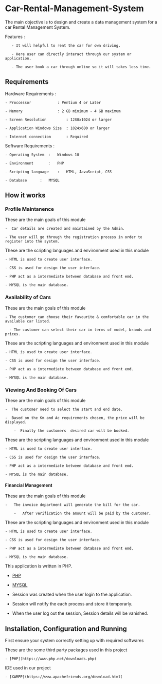 # Car-Rental-Management-System

The main objective is to design and create a data management system for a car Rental Management System.

Features :

       - It will helpful to rent the car for own driving.

       - Here user can directly interact through our system or application.

       - The user book a car through online so it will takes less time.

## Requirements 

Hardware Requirements :
	
	- Proccessor 		    : Pentium 4 or Later
	
	- Memory    		    : 2 GB minimum - 4 GB maximum
	
	- Screen Resolution 	    : 1280x1024 or larger
	
	- Application Windows Size  : 1024x680 or larger
	
	- Internet connection 	    : Required

Software Requirements :

	- Operating System	:	Windows 10
	
	- Environment		:	PHP
	
	- Scripting language	:	HTML, JavaScript, CSS
	
	- Database		:	MYSQL

## How it works

### Profile Maintanence

These are the main goals of this module 

	-  Car details are created and maintained by the Admin.

	- The user will go through the registration process in order to register into the system.

These are the scripting languages and environment used in this module 

	- HTML is used to create user interface.
	
	- CSS is used for design the user interface.
	
	- PHP act as a intermediate between database and front end.
	
	- MYSQL is the main database.
	
	
###  Availability of Cars

These are the main goals of this module 

	- The customer can choose their favourite & comfortable car in the available car listed.
        
      - The customer can select their car in terms of model, brands and prices.

	
These are the scripting languages and environment used in this module 

	- HTML is used to create user interface.
	
	- CSS is used for design the user interface.
	
	- PHP act as a intermediate between database and front end.
 	
	- MYSQL is the main database.
	
	

### Viewing And Booking Of Cars

These are the main goals of this module

	-  The customer need to select the start and end date.

	-  Based on the Km and Ac requirements chosen, the price will be displayed.

        -  Finally the customers  desired car will be booked.

These are the scripting languages and environment used in this module 

	- HTML is used to create user interface.
	
	- CSS is used for design the user interface.
	
	- PHP act as a intermediate between database and front end.
	
	- MYSQL is the main database.
	


#### Financial Management

These are the main goals of this module

	-   The invoice department will generate the bill for the car. 
       
        -   After verification the amount will be paid by the customer. 

These are the scripting languages and environment used in this module 

	- HTML is used to create user interface.
	
	- CSS is used for design the user interface.
	
	- PHP act as a intermediate between database and front end.
	
	- MYSQL is the main database.

This application is written in PHP.

- [PHP]( https://github.com/php)
 
- [MYSQL]( https://github.com/mysql)

	
- Session was created when the user login to the application.
	
- Session will notify the each process and store it temporarly.
	
- When the user log out the session, Session details will be vanished. 

## Installation, Configuration and Running 

First ensure your system correctly setting up with required softwares 

These are the some third party packages used in this project

```Console
- [PHP](https://www.php.net/downloads.php)
```

IDE used in our project 

```Console
- [XAMPP](https://www.apachefriends.org/download.html)
```

